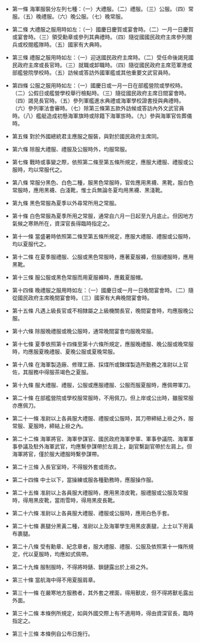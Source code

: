 * 第一條 海軍服裝分左列七種：（一）大禮服。（二）禮服。（三）公服。（四）常服。（五）晚禮服。（六）晚公服。（七）晚常服。

* 第二條 大禮服之服用時如左：（一）國慶日慶賀或宴會時。（二）一月一日慶賀或宴會時。（三）領受勳章或參列其典禮時。（四）隨從國國民政府主席參列閱兵或校閱艦隊時。（五）國家有大典時。

* 第三條 禮服之服用時如左：（一）迎送國民政府主席時。（二）受任命後謁見國民政府主席或長官時。（三）就職或卸職時。（四）隨從國民政府主席蒞軍港或部艦營院學校時。（五）訪候或答訪外國軍艦或其他重要文武官員時。

* 第四條 公服之服用時如左：（一）國慶日或一月一日在部艦營院或學校時。（二）公假日或艦營學校舉行檢點時。（三）隨從國民政府主席日間宴會時。（四）謁見長官時。（五）參列軍艦進水典禮或海軍學校證書授與典禮時。（六）參列軍法會審時。（七）除第三條第五款外訪候或答訪內外文武官員時。（八）艦艇造成初懸海軍旗時或除籍下海軍旂時。（九）參與海軍官佐葬儀時。

* 第五條 對於外國總統君主應服之服裝，與對於國民政府主席同。

* 第六條 除服大禮服、禮服及公服時外，均服常服。

* 第七條 戰時或事變之際，依照第二條至第五條所規定，應服大禮服、禮服或公服時，均以常服代之。

* 第八條 常服分黑色、白色二種，服黑色常服時，官佐應用黑襪、黑靴，服白色常服時，應用黑襪、白淺靴，惟士兵無論冬夏均用黑襪、黑淺靴。

* 第九條 黑色常服為夏季以外尋常所用之常服。

* 第十條 白色常服為夏季所用之常服，通常自六月一日起至九月底止。但因地方氣候之寒熱所在，資深官長得臨時指定之。

* 第十一條 當盛暑時依照第二條至第五條所規定，應服大禮服、禮服或公服時，均以夏服代之。

* 第十二條 在夏季服禮服、公服或黑色常服時，應著夏服褲，但服禮服時，應用黑靴。

* 第十三條 服公服或黑色常服而用夏服褲時，應戴夏服帽。

* 第十四條 晚禮服之服用時如左：（一）國慶日或一月一日晚間宴會時。（二）隨從國民政府主席晚間宴會時。（三）國家有大典晚間宴會時。

* 第十五條 凡遇上級長官或不相隸屬之上級機關長官，晚間宴會時，均應服晚公服。

* 第十六條 除服晚禮服或晚公服時，通常晚間宴會均服晚常服。

* 第十七條 夏季依照第十四條至第十六條所規定，應服晚禮服、晚公服或晚常服時，均應服夏晚禮服、夏晚公服或夏晚常服。

* 第十八條 在海軍製造廠、修理工廠、採煤所或鍊煤製造所勤務之准尉以上官佐，其服務中得服茶竭色之夏服。

* 第十九條 服大禮服、禮服，公服或應服禮服、公服而服夏服時，應佩帶軍刀。

* 第二十條 在部艦營院或學校服常服時，不用佩刀。但上岸或公出時，雖服常服亦應佩刀。

* 第二十一條 准尉以上各員服大禮服、禮服或公服時，其刀帶締結上褂之外，服常服、夏服時，締結上褂之內。

* 第二十二條 海軍將官、海軍參謀官、國民政府海軍參軍、軍事參議院、海軍軍事參議及駐外海軍武官，均應繫參謀帶於左肩上，副官繫副官帶於左肩上。但海軍將官，僅於服大禮服時繫參謀帶。

* 第二十三條 入長官室時，不得服外套或雨衣。

* 第二十四條 中士以下，當操練或服各種勤務時，應服操作服。

* 第二十五條 准尉以上各員服大禮服時，應用黑漆皮靴，服禮服或公服及常服時，得用黑皮靴，當雨雪時，得用黑皮長靴。

* 第二十六條 准尉以上各員服大禮服、禮服或公服時，應用白色手套。

* 第二十七條 裹腿分黑黃二種，准尉以上及海軍學生用黑皮裹腿，上士以下用黃布裹腿。

* 第二十八條 受有勳章、紀念章者，服大禮服、禮服、公服及依照第十一條所規定，代以夏服時，均應如式佩帶。

* 第二十九條 服制服時，不得將時錶、鎖鏈露出於上褂之外。

* 第三十條 當航海中得不用夏服肩章。

* 第三十一條 在嚴寒地方服務者，其外套之裡面，得用獸皮，但不得將獸毛露出外面。

* 第三十二條 本條例所規定，如與外國交際上有不適用時，得由資深官長，臨時指定之。

* 第三十三條 本條例自公布日施行。

